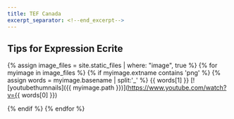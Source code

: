 ```yaml
---
title: TEF Canada
excerpt_separator: <!--end_excerpt-->
---
```


## Tips for Expression Ecrite
<!--end_excerpt-->

{% assign image_files = site.static_files | where: "image", true %}
{% for myimage in image_files %}
  {% if myimage.extname contains 'png' %}
    {% assign words = myimage.basename | split:'_' %} 
     {{ words[1] }} 
     [![youtubethumnails]({{ myimage.path }})](https://www.youtube.com/watch?v={{ words[0] }}) 
   
   
   
  {% endif %}
{% endfor %}


